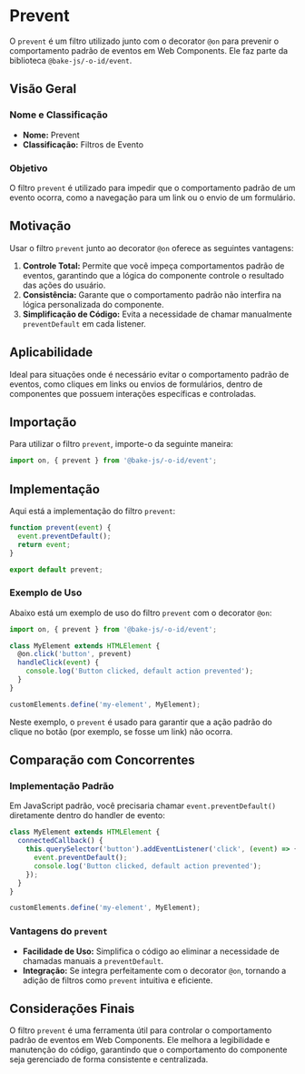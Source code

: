 # Prevent

O `prevent` é um filtro utilizado junto com o decorator `@on` para prevenir o comportamento padrão de eventos em Web Components. Ele faz parte da biblioteca `@bake-js/-o-id/event`.

## Visão Geral

### Nome e Classificação

- **Nome:** Prevent
- **Classificação:** Filtros de Evento

### Objetivo

O filtro `prevent` é utilizado para impedir que o comportamento padrão de um evento ocorra, como a navegação para um link ou o envio de um formulário.

## Motivação

Usar o filtro `prevent` junto ao decorator `@on` oferece as seguintes vantagens:

1. **Controle Total:** Permite que você impeça comportamentos padrão de eventos, garantindo que a lógica do componente controle o resultado das ações do usuário.
2. **Consistência:** Garante que o comportamento padrão não interfira na lógica personalizada do componente.
3. **Simplificação de Código:** Evita a necessidade de chamar manualmente `preventDefault` em cada listener.

## Aplicabilidade

Ideal para situações onde é necessário evitar o comportamento padrão de eventos, como cliques em links ou envios de formulários, dentro de componentes que possuem interações específicas e controladas.

## Importação

Para utilizar o filtro `prevent`, importe-o da seguinte maneira:

```javascript
import on, { prevent } from '@bake-js/-o-id/event';
```

## Implementação

Aqui está a implementação do filtro `prevent`:

```javascript
function prevent(event) {
  event.preventDefault();
  return event;
}

export default prevent;
```

### Exemplo de Uso

Abaixo está um exemplo de uso do filtro `prevent` com o decorator `@on`:

```javascript
import on, { prevent } from '@bake-js/-o-id/event';

class MyElement extends HTMLElement {
  @on.click('button', prevent)
  handleClick(event) {
    console.log('Button clicked, default action prevented');
  }
}

customElements.define('my-element', MyElement);
```

Neste exemplo, o `prevent` é usado para garantir que a ação padrão do clique no botão (por exemplo, se fosse um link) não ocorra.

## Comparação com Concorrentes

### Implementação Padrão

Em JavaScript padrão, você precisaria chamar `event.preventDefault()` diretamente dentro do handler de evento:

```javascript
class MyElement extends HTMLElement {
  connectedCallback() {
    this.querySelector('button').addEventListener('click', (event) => {
      event.preventDefault();
      console.log('Button clicked, default action prevented');
    });
  }
}

customElements.define('my-element', MyElement);
```

### Vantagens do `prevent`

- **Facilidade de Uso:** Simplifica o código ao eliminar a necessidade de chamadas manuais a `preventDefault`.
- **Integração:** Se integra perfeitamente com o decorator `@on`, tornando a adição de filtros como `prevent` intuitiva e eficiente.

## Considerações Finais

O filtro `prevent` é uma ferramenta útil para controlar o comportamento padrão de eventos em Web Components. Ele melhora a legibilidade e manutenção do código, garantindo que o comportamento do componente seja gerenciado de forma consistente e centralizada.
